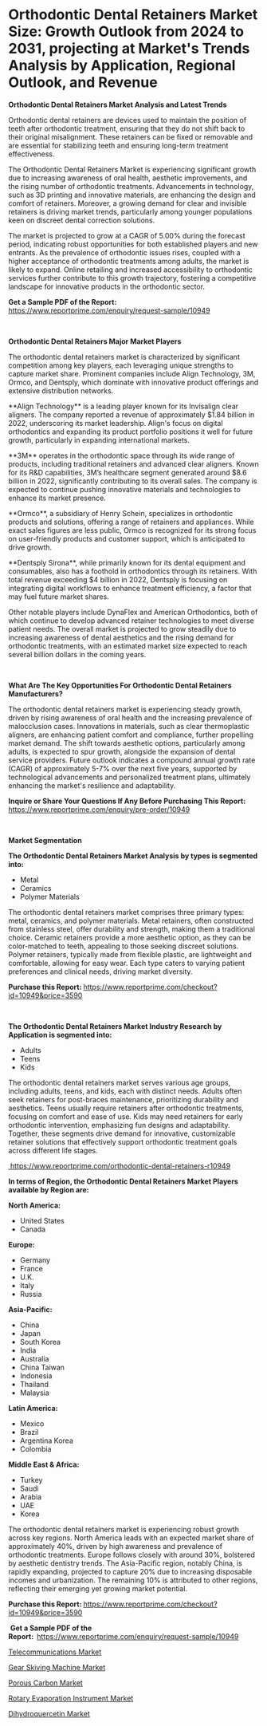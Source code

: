 <p><h1>Orthodontic Dental Retainers Market Size: Growth Outlook from 2024 to 2031, projecting at Market's Trends Analysis by Application, Regional Outlook, and Revenue</h1></p><p><strong>Orthodontic Dental Retainers Market Analysis and Latest Trends</strong></p>
<p><p>Orthodontic dental retainers are devices used to maintain the position of teeth after orthodontic treatment, ensuring that they do not shift back to their original misalignment. These retainers can be fixed or removable and are essential for stabilizing teeth and ensuring long-term treatment effectiveness.</p><p>The Orthodontic Dental Retainers Market is experiencing significant growth due to increasing awareness of oral health, aesthetic improvements, and the rising number of orthodontic treatments. Advancements in technology, such as 3D printing and innovative materials, are enhancing the design and comfort of retainers. Moreover, a growing demand for clear and invisible retainers is driving market trends, particularly among younger populations keen on discreet dental correction solutions.</p><p>The market is projected to grow at a CAGR of 5.00% during the forecast period, indicating robust opportunities for both established players and new entrants. As the prevalence of orthodontic issues rises, coupled with a higher acceptance of orthodontic treatments among adults, the market is likely to expand. Online retailing and increased accessibility to orthodontic services further contribute to this growth trajectory, fostering a competitive landscape for innovative products in the orthodontic sector.</p></p>
<p><strong>Get a Sample PDF of the Report:&nbsp;</strong> <a href="https://www.reportprime.com/enquiry/request-sample/10949?utm_campaign=1832&utm_medium=2&utm_source=Github&utm_content=ia&utm_term=25122024&utm_id=orthodontic-dental-retainers">https://www.reportprime.com/enquiry/request-sample/10949</a></p>
<p>&nbsp;</p>
<p><strong>Orthodontic Dental Retainers Major Market Players</strong></p>
<p><p>The orthodontic dental retainers market is characterized by significant competition among key players, each leveraging unique strengths to capture market share. Prominent companies include Align Technology, 3M, Ormco, and Dentsply, which dominate with innovative product offerings and extensive distribution networks.</p><p>**Align Technology** is a leading player known for its Invisalign clear aligners. The company reported a revenue of approximately $1.84 billion in 2022, underscoring its market leadership. Align's focus on digital orthodontics and expanding its product portfolio positions it well for future growth, particularly in expanding international markets.</p><p>**3M** operates in the orthodontic space through its wide range of products, including traditional retainers and advanced clear aligners. Known for its R&D capabilities, 3M’s healthcare segment generated around $8.6 billion in 2022, significantly contributing to its overall sales. The company is expected to continue pushing innovative materials and technologies to enhance its market presence.</p><p>**Ormco**, a subsidiary of Henry Schein, specializes in orthodontic products and solutions, offering a range of retainers and appliances. While exact sales figures are less public, Ormco is recognized for its strong focus on user-friendly products and customer support, which is anticipated to drive growth.</p><p>**Dentsply Sirona**, while primarily known for its dental equipment and consumables, also has a foothold in orthodontics through its retainers. With total revenue exceeding $4 billion in 2022, Dentsply is focusing on integrating digital workflows to enhance treatment efficiency, a factor that may fuel future market shares.</p><p>Other notable players include DynaFlex and American Orthodontics, both of which continue to develop advanced retainer technologies to meet diverse patient needs. The overall market is projected to grow steadily due to increasing awareness of dental aesthetics and the rising demand for orthodontic treatments, with an estimated market size expected to reach several billion dollars in the coming years.</p></p>
<p>&nbsp;</p>
<p><strong>What Are The Key Opportunities For Orthodontic Dental Retainers Manufacturers?</strong></p>
<p><p>The orthodontic dental retainers market is experiencing steady growth, driven by rising awareness of oral health and the increasing prevalence of malocclusion cases. Innovations in materials, such as clear thermoplastic aligners, are enhancing patient comfort and compliance, further propelling market demand. The shift towards aesthetic options, particularly among adults, is expected to spur growth, alongside the expansion of dental service providers. Future outlook indicates a compound annual growth rate (CAGR) of approximately 5-7% over the next five years, supported by technological advancements and personalized treatment plans, ultimately enhancing the market's resilience and adaptability.</p></p>
<p><strong>Inquire or Share Your Questions If Any Before Purchasing This Report:</strong> <a href="https://www.reportprime.com/enquiry/pre-order/10949?utm_campaign=1832&utm_medium=2&utm_source=Github&utm_content=ia&utm_term=25122024&utm_id=orthodontic-dental-retainers">https://www.reportprime.com/enquiry/pre-order/10949</a></p>
<p>&nbsp;</p>
<p><strong>Market Segmentation</strong></p>
<p><strong>The Orthodontic Dental Retainers Market Analysis by types is segmented into:</strong></p>
<p><ul><li>Metal</li><li>Ceramics</li><li>Polymer Materials</li></ul></p>
<p><p>The orthodontic dental retainers market comprises three primary types: metal, ceramics, and polymer materials. Metal retainers, often constructed from stainless steel, offer durability and strength, making them a traditional choice. Ceramic retainers provide a more aesthetic option, as they can be color-matched to teeth, appealing to those seeking discreet solutions. Polymer retainers, typically made from flexible plastic, are lightweight and comfortable, allowing for easy wear. Each type caters to varying patient preferences and clinical needs, driving market diversity.</p></p>
<p><strong>Purchase this Report:&nbsp;</strong><a href="https://www.reportprime.com/checkout?id=10949&price=3590&utm_campaign=1832&utm_medium=2&utm_source=Github&utm_content=ia&utm_term=25122024&utm_id=orthodontic-dental-retainers">https://www.reportprime.com/checkout?id=10949&price=3590</a></p>
<p>&nbsp;</p>
<p><strong>The Orthodontic Dental Retainers Market Industry Research by Application is segmented into:</strong></p>
<p><ul><li>Adults</li><li>Teens</li><li>Kids</li></ul></p>
<p><p>The orthodontic dental retainers market serves various age groups, including adults, teens, and kids, each with distinct needs. Adults often seek retainers for post-braces maintenance, prioritizing durability and aesthetics. Teens usually require retainers after orthodontic treatments, focusing on comfort and ease of use. Kids may need retainers for early orthodontic intervention, emphasizing fun designs and adaptability. Together, these segments drive demand for innovative, customizable retainer solutions that effectively support orthodontic treatment goals across different life stages.</p></p>
<p><a href="https://www.reportprime.com/orthodontic-dental-retainers-r10949?utm_campaign=1832&utm_medium=2&utm_source=Github&utm_content=ia&utm_term=25122024&utm_id=orthodontic-dental-retainers">&nbsp;https://www.reportprime.com/orthodontic-dental-retainers-r10949</a></p>
<p><strong>In terms of Region, the Orthodontic Dental Retainers Market Players available by Region are:</strong></p>
<p>
    <p> <strong> North America: </strong>
        <ul>
            <li>United States</li>
            <li>Canada</li>
        </ul>
        </p> 
    <p> <strong> Europe: </strong>
        <ul>
            <li>Germany</li>
            <li>France</li>
            <li>U.K.</li>
            <li>Italy</li>
            <li>Russia</li>
        </ul>
        </p> 
    <p> <strong> Asia-Pacific: </strong>
        <ul>
            <li>China</li>
            <li>Japan</li>
            <li>South Korea</li>
            <li>India</li>
            <li>Australia</li>
            <li>China Taiwan</li>
            <li>Indonesia</li>
            <li>Thailand</li>
            <li>Malaysia</li>
        </ul>
        </p> 
    <p> <strong> Latin America: </strong>
        <ul>
            <li>Mexico</li>
            <li>Brazil</li>
            <li>Argentina Korea</li>
            <li>Colombia</li>
        </ul>
        </p> 
    <p> <strong> Middle East & Africa: </strong>
        <ul>
            <li>Turkey</li>
            <li>Saudi</li>
            <li>Arabia</li>
            <li>UAE</li>
            <li>Korea</li>
        </ul>
    </p>
    </p>
<p><p>The orthodontic dental retainers market is experiencing robust growth across key regions. North America leads with an expected market share of approximately 40%, driven by high awareness and prevalence of orthodontic treatments. Europe follows closely with around 30%, bolstered by aesthetic dentistry trends. The Asia-Pacific region, notably China, is rapidly expanding, projected to capture 20% due to increasing disposable incomes and urbanization. The remaining 10% is attributed to other regions, reflecting their emerging yet growing market potential.</p></p>
<p><strong>Purchase this Report: </strong><a href="https://www.reportprime.com/checkout?id=10949&price=3590&utm_campaign=1832&utm_medium=2&utm_source=Github&utm_content=ia&utm_term=25122024&utm_id=orthodontic-dental-retainers">https://www.reportprime.com/checkout?id=10949&price=3590</a></p>
<p>&nbsp;<strong>Get a Sample PDF of the Report:&nbsp;&nbsp;</strong><a href="https://www.reportprime.com/enquiry/request-sample/10949?utm_campaign=1832&utm_medium=2&utm_source=Github&utm_content=ia&utm_term=25122024&utm_id=orthodontic-dental-retainers">https://www.reportprime.com/enquiry/request-sample/10949</a></p>
<p><strong></strong></p>
<p><p><a href="https://www.linkedin.com/pulse/market-demand-revenue-growth-telecommunications-123-cagr-from-asbwf?utm_campaign=1832&utm_medium=2&utm_source=Github&utm_content=ia&utm_term=25122024&utm_id=orthodontic-dental-retainers">Telecommunications Market</a></p><p><a href="https://www.linkedin.com/pulse/gear-skiving-machine-market-metrics-like-size-growth-share-ybqof?utm_campaign=1832&utm_medium=2&utm_source=Github&utm_content=ia&utm_term=25122024&utm_id=orthodontic-dental-retainers">Gear Skiving Machine Market</a></p><p><a href="https://www.linkedin.com/pulse/strategic-roadmap-global-porous-carbon-market-insights-opportunities-euupe?utm_campaign=1832&utm_medium=2&utm_source=Github&utm_content=ia&utm_term=25122024&utm_id=orthodontic-dental-retainers">Porous Carbon Market</a></p><p><a href="https://github.com/AKSHATREPORTPRIME/Market-Research-Report-List-6/blob/main/rotary-evaporation-instrument-market.md?utm_campaign=1832&utm_medium=2&utm_source=Github&utm_content=ia&utm_term=25122024&utm_id=orthodontic-dental-retainers">Rotary Evaporation Instrument Market</a></p><p><a href="https://www.linkedin.com/pulse/global-dihydroquercetin-market-research-2024-2031-technology-7gyaf?utm_campaign=1832&utm_medium=2&utm_source=Github&utm_content=ia&utm_term=25122024&utm_id=orthodontic-dental-retainers">Dihydroquercetin Market</a></p></p>